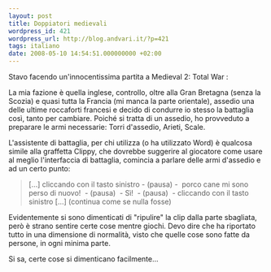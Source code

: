 ```yaml
---
layout: post
title: Doppiatori medievali
wordpress_id: 421
wordpress_url: http://blog.andvari.it/?p=421
tags: italiano
date: 2008-05-10 14:54:51.000000000 +02:00
---
```

Stavo facendo un'innocentissima partita a Medieval 2: Total War :

La mia fazione è quella inglese, controllo, oltre alla Gran Bretagna (senza la Scozia) e quasi tutta la Francia (mi manca la parte orientale), assedio una delle ultime roccaforti francesi e decido di condurre io stesso la battaglia così, tanto per cambiare. Poiché si tratta di un assedio, ho provveduto a preparare le armi necessarie: Torri d'assedio, Arieti, Scale.

L'assistente di battaglia, per chi utilizza (o ha utilizzato Word) è qualcosa simile alla graffetta Clippy, che dovrebbe suggerire al giocatore come usare al meglio l'interfaccia di battaglia, comincia a parlare delle armi d'assedio e ad un certo punto:
<blockquote>[...] cliccando con il tasto sinistro - (pausa) -  porco cane mi sono perso di nuovo!  - (pausa)  - Sì!  - (pausa)  - cliccando con il tasto sinistro [...] (continua come se nulla fosse)</blockquote>
Evidentemente si sono dimenticati di "ripulire" la clip dalla parte sbagliata, però è strano sentire certe cose mentre giochi. Devo dire che ha riportato tutto in una dimensione di normalità, visto che quelle cose sono fatte da persone, in ogni minima parte.

Si sa, certe cose si dimenticano facilmente...
